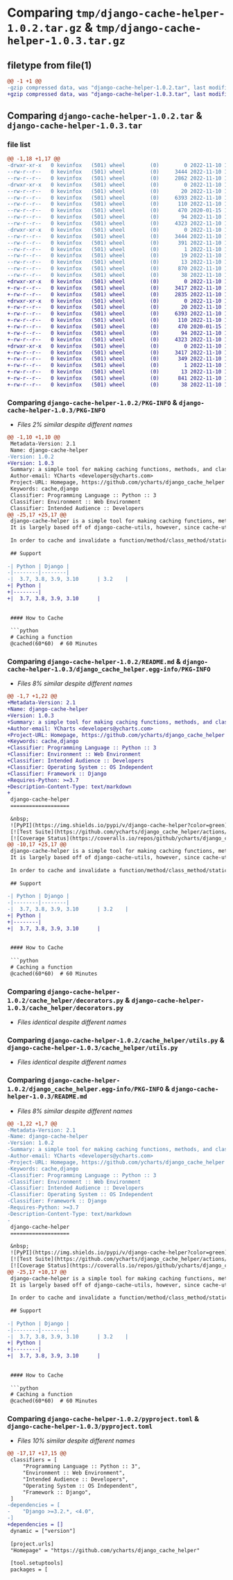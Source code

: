# Comparing `tmp/django-cache-helper-1.0.2.tar.gz` & `tmp/django-cache-helper-1.0.3.tar.gz`

## filetype from file(1)

```diff
@@ -1 +1 @@
-gzip compressed data, was "django-cache-helper-1.0.2.tar", last modified: Thu Nov 10 14:22:28 2022, max compression
+gzip compressed data, was "django-cache-helper-1.0.3.tar", last modified: Thu Nov 10 14:28:29 2022, max compression
```

## Comparing `django-cache-helper-1.0.2.tar` & `django-cache-helper-1.0.3.tar`

### file list

```diff
@@ -1,18 +1,17 @@
-drwxr-xr-x   0 kevinfox   (501) wheel        (0)        0 2022-11-10 14:22:28.519334 django-cache-helper-1.0.2/
--rw-r--r--   0 kevinfox   (501) wheel        (0)     3444 2022-11-10 14:22:28.518991 django-cache-helper-1.0.2/PKG-INFO
--rw-r--r--   0 kevinfox   (501) wheel        (0)     2862 2022-11-10 14:16:47.000000 django-cache-helper-1.0.2/README.md
-drwxr-xr-x   0 kevinfox   (501) wheel        (0)        0 2022-11-10 14:22:28.514989 django-cache-helper-1.0.2/cache_helper/
--rw-r--r--   0 kevinfox   (501) wheel        (0)       20 2022-11-10 14:22:11.000000 django-cache-helper-1.0.2/cache_helper/__init__.py
--rw-r--r--   0 kevinfox   (501) wheel        (0)     6393 2022-11-10 14:16:47.000000 django-cache-helper-1.0.2/cache_helper/decorators.py
--rw-r--r--   0 kevinfox   (501) wheel        (0)      110 2022-11-10 14:16:47.000000 django-cache-helper-1.0.2/cache_helper/exceptions.py
--rw-r--r--   0 kevinfox   (501) wheel        (0)      470 2020-01-15 18:19:24.000000 django-cache-helper-1.0.2/cache_helper/interfaces.py
--rw-r--r--   0 kevinfox   (501) wheel        (0)       94 2022-11-10 14:16:47.000000 django-cache-helper-1.0.2/cache_helper/settings.py
--rw-r--r--   0 kevinfox   (501) wheel        (0)     4323 2022-11-10 14:16:47.000000 django-cache-helper-1.0.2/cache_helper/utils.py
-drwxr-xr-x   0 kevinfox   (501) wheel        (0)        0 2022-11-10 14:22:28.518449 django-cache-helper-1.0.2/django_cache_helper.egg-info/
--rw-r--r--   0 kevinfox   (501) wheel        (0)     3444 2022-11-10 14:22:28.000000 django-cache-helper-1.0.2/django_cache_helper.egg-info/PKG-INFO
--rw-r--r--   0 kevinfox   (501) wheel        (0)      391 2022-11-10 14:22:28.000000 django-cache-helper-1.0.2/django_cache_helper.egg-info/SOURCES.txt
--rw-r--r--   0 kevinfox   (501) wheel        (0)        1 2022-11-10 14:22:28.000000 django-cache-helper-1.0.2/django_cache_helper.egg-info/dependency_links.txt
--rw-r--r--   0 kevinfox   (501) wheel        (0)       19 2022-11-10 14:22:28.000000 django-cache-helper-1.0.2/django_cache_helper.egg-info/requires.txt
--rw-r--r--   0 kevinfox   (501) wheel        (0)       13 2022-11-10 14:22:28.000000 django-cache-helper-1.0.2/django_cache_helper.egg-info/top_level.txt
--rw-r--r--   0 kevinfox   (501) wheel        (0)      870 2022-11-10 14:20:44.000000 django-cache-helper-1.0.2/pyproject.toml
--rw-r--r--   0 kevinfox   (501) wheel        (0)       38 2022-11-10 14:22:28.519485 django-cache-helper-1.0.2/setup.cfg
+drwxr-xr-x   0 kevinfox   (501) wheel        (0)        0 2022-11-10 14:28:29.548106 django-cache-helper-1.0.3/
+-rw-r--r--   0 kevinfox   (501) wheel        (0)     3417 2022-11-10 14:28:29.547608 django-cache-helper-1.0.3/PKG-INFO
+-rw-r--r--   0 kevinfox   (501) wheel        (0)     2835 2022-11-10 14:26:01.000000 django-cache-helper-1.0.3/README.md
+drwxr-xr-x   0 kevinfox   (501) wheel        (0)        0 2022-11-10 14:28:29.544960 django-cache-helper-1.0.3/cache_helper/
+-rw-r--r--   0 kevinfox   (501) wheel        (0)       20 2022-11-10 14:26:35.000000 django-cache-helper-1.0.3/cache_helper/__init__.py
+-rw-r--r--   0 kevinfox   (501) wheel        (0)     6393 2022-11-10 14:16:47.000000 django-cache-helper-1.0.3/cache_helper/decorators.py
+-rw-r--r--   0 kevinfox   (501) wheel        (0)      110 2022-11-10 14:16:47.000000 django-cache-helper-1.0.3/cache_helper/exceptions.py
+-rw-r--r--   0 kevinfox   (501) wheel        (0)      470 2020-01-15 18:19:24.000000 django-cache-helper-1.0.3/cache_helper/interfaces.py
+-rw-r--r--   0 kevinfox   (501) wheel        (0)       94 2022-11-10 14:16:47.000000 django-cache-helper-1.0.3/cache_helper/settings.py
+-rw-r--r--   0 kevinfox   (501) wheel        (0)     4323 2022-11-10 14:16:47.000000 django-cache-helper-1.0.3/cache_helper/utils.py
+drwxr-xr-x   0 kevinfox   (501) wheel        (0)        0 2022-11-10 14:28:29.546917 django-cache-helper-1.0.3/django_cache_helper.egg-info/
+-rw-r--r--   0 kevinfox   (501) wheel        (0)     3417 2022-11-10 14:28:29.000000 django-cache-helper-1.0.3/django_cache_helper.egg-info/PKG-INFO
+-rw-r--r--   0 kevinfox   (501) wheel        (0)      349 2022-11-10 14:28:29.000000 django-cache-helper-1.0.3/django_cache_helper.egg-info/SOURCES.txt
+-rw-r--r--   0 kevinfox   (501) wheel        (0)        1 2022-11-10 14:28:29.000000 django-cache-helper-1.0.3/django_cache_helper.egg-info/dependency_links.txt
+-rw-r--r--   0 kevinfox   (501) wheel        (0)       13 2022-11-10 14:28:29.000000 django-cache-helper-1.0.3/django_cache_helper.egg-info/top_level.txt
+-rw-r--r--   0 kevinfox   (501) wheel        (0)      841 2022-11-10 14:26:01.000000 django-cache-helper-1.0.3/pyproject.toml
+-rw-r--r--   0 kevinfox   (501) wheel        (0)       38 2022-11-10 14:28:29.548278 django-cache-helper-1.0.3/setup.cfg
```

### Comparing `django-cache-helper-1.0.2/PKG-INFO` & `django-cache-helper-1.0.3/PKG-INFO`

 * *Files 2% similar despite different names*

```diff
@@ -1,10 +1,10 @@
 Metadata-Version: 2.1
 Name: django-cache-helper
-Version: 1.0.2
+Version: 1.0.3
 Summary: a simple tool for making caching functions, methods, and class methods a little bit easier.
 Author-email: YCharts <developers@ycharts.com>
 Project-URL: Homepage, https://github.com/ycharts/django_cache_helper
 Keywords: cache,django
 Classifier: Programming Language :: Python :: 3
 Classifier: Environment :: Web Environment
 Classifier: Intended Audience :: Developers
@@ -25,17 +25,17 @@
 django-cache-helper is a simple tool for making caching functions, methods, and class methods a little bit easier.
 It is largely based off of django-cache-utils, however, since cache-utils did not support caching model methods by instance and carried other features I didn't need, django-cache-helper was created.
 
 In order to cache and invalidate a function/method/class_method/static_method:
 
 ## Support
 
-| Python | Django |
-|--------|--------|
-|  3.7, 3.8, 3.9, 3.10      | 3.2    |
+| Python |
+|--------|
+|  3.7, 3.8, 3.9, 3.10      |
 
 
 #### How to Cache
 
 ```python
 # Caching a function
 @cached(60*60)  # 60 Minutes
```

### Comparing `django-cache-helper-1.0.2/README.md` & `django-cache-helper-1.0.3/django_cache_helper.egg-info/PKG-INFO`

 * *Files 8% similar despite different names*

```diff
@@ -1,7 +1,22 @@
+Metadata-Version: 2.1
+Name: django-cache-helper
+Version: 1.0.3
+Summary: a simple tool for making caching functions, methods, and class methods a little bit easier.
+Author-email: YCharts <developers@ycharts.com>
+Project-URL: Homepage, https://github.com/ycharts/django_cache_helper
+Keywords: cache,django
+Classifier: Programming Language :: Python :: 3
+Classifier: Environment :: Web Environment
+Classifier: Intended Audience :: Developers
+Classifier: Operating System :: OS Independent
+Classifier: Framework :: Django
+Requires-Python: >=3.7
+Description-Content-Type: text/markdown
+
 django-cache-helper
 ===================
 
 &nbsp;
 ![PyPI](https://img.shields.io/pypi/v/django-cache-helper?color=green)
 [![Test Suite](https://github.com/ycharts/django_cache_helper/actions/workflows/main.yml/badge.svg?branch=master)](https://github.com/ycharts/django_cache_helper/actions/workflows/main.yml)
 [![Coverage Status](https://coveralls.io/repos/github/ycharts/django_cache_helper/badge.svg?branch=master)](https://coveralls.io/github/ycharts/django_cache_helper?branch=master)
@@ -10,17 +25,17 @@
 django-cache-helper is a simple tool for making caching functions, methods, and class methods a little bit easier.
 It is largely based off of django-cache-utils, however, since cache-utils did not support caching model methods by instance and carried other features I didn't need, django-cache-helper was created.
 
 In order to cache and invalidate a function/method/class_method/static_method:
 
 ## Support
 
-| Python | Django |
-|--------|--------|
-|  3.7, 3.8, 3.9, 3.10      | 3.2    |
+| Python |
+|--------|
+|  3.7, 3.8, 3.9, 3.10      |
 
 
 #### How to Cache
 
 ```python
 # Caching a function
 @cached(60*60)  # 60 Minutes
```

### Comparing `django-cache-helper-1.0.2/cache_helper/decorators.py` & `django-cache-helper-1.0.3/cache_helper/decorators.py`

 * *Files identical despite different names*

### Comparing `django-cache-helper-1.0.2/cache_helper/utils.py` & `django-cache-helper-1.0.3/cache_helper/utils.py`

 * *Files identical despite different names*

### Comparing `django-cache-helper-1.0.2/django_cache_helper.egg-info/PKG-INFO` & `django-cache-helper-1.0.3/README.md`

 * *Files 8% similar despite different names*

```diff
@@ -1,22 +1,7 @@
-Metadata-Version: 2.1
-Name: django-cache-helper
-Version: 1.0.2
-Summary: a simple tool for making caching functions, methods, and class methods a little bit easier.
-Author-email: YCharts <developers@ycharts.com>
-Project-URL: Homepage, https://github.com/ycharts/django_cache_helper
-Keywords: cache,django
-Classifier: Programming Language :: Python :: 3
-Classifier: Environment :: Web Environment
-Classifier: Intended Audience :: Developers
-Classifier: Operating System :: OS Independent
-Classifier: Framework :: Django
-Requires-Python: >=3.7
-Description-Content-Type: text/markdown
-
 django-cache-helper
 ===================
 
 &nbsp;
 ![PyPI](https://img.shields.io/pypi/v/django-cache-helper?color=green)
 [![Test Suite](https://github.com/ycharts/django_cache_helper/actions/workflows/main.yml/badge.svg?branch=master)](https://github.com/ycharts/django_cache_helper/actions/workflows/main.yml)
 [![Coverage Status](https://coveralls.io/repos/github/ycharts/django_cache_helper/badge.svg?branch=master)](https://coveralls.io/github/ycharts/django_cache_helper?branch=master)
@@ -25,17 +10,17 @@
 django-cache-helper is a simple tool for making caching functions, methods, and class methods a little bit easier.
 It is largely based off of django-cache-utils, however, since cache-utils did not support caching model methods by instance and carried other features I didn't need, django-cache-helper was created.
 
 In order to cache and invalidate a function/method/class_method/static_method:
 
 ## Support
 
-| Python | Django |
-|--------|--------|
-|  3.7, 3.8, 3.9, 3.10      | 3.2    |
+| Python |
+|--------|
+|  3.7, 3.8, 3.9, 3.10      |
 
 
 #### How to Cache
 
 ```python
 # Caching a function
 @cached(60*60)  # 60 Minutes
```

### Comparing `django-cache-helper-1.0.2/pyproject.toml` & `django-cache-helper-1.0.3/pyproject.toml`

 * *Files 10% similar despite different names*

```diff
@@ -17,17 +17,15 @@
 classifiers = [
     "Programming Language :: Python :: 3",
     "Environment :: Web Environment",
     "Intended Audience :: Developers",
     "Operating System :: OS Independent",
     "Framework :: Django",
 ]
-dependencies = [
-    "Django >=3.2.*, <4.0",
-]
+dependencies = []
 dynamic = ["version"]
 
 [project.urls]
 "Homepage" = "https://github.com/ycharts/django_cache_helper"
 
 [tool.setuptools]
 packages = [
```

